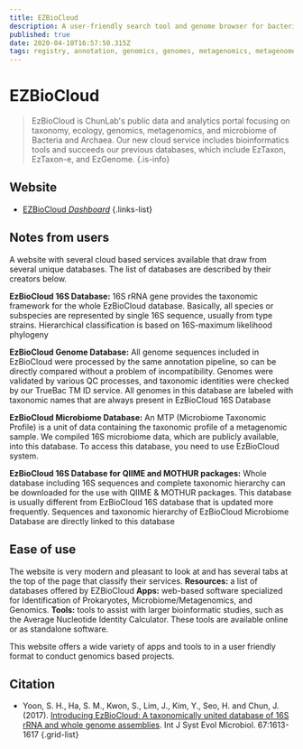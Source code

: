 ```yaml
---
title: EZBioCloud
description: A user-friendly search tool and genome browser for bacteria.
published: true
date: 2020-04-10T16:57:50.315Z
tags: registry, annotation, genomics, genomes, metagenomics, metagenomes, taxonomy, sequence analysis, genes, 16s rrna, rdna, genome browser, microbiome, taxonomic profiling, phyolgeny
---
```


# EZBioCloud

> EzBioCloud is ChunLab's public data and analytics portal focusing on taxonomy, ecology, genomics, metagenomics, and microbiome of Bacteria and Archaea. Our new cloud service includes bioinformatics tools and succeeds our previous databases, which include EzTaxon, EzTaxon-e, and EzGenome. 
{.is-info}

## Website

- [EZBioCloud *Dashboard*](https://www.ezbiocloud.net/dashboard)
{.links-list}

## Notes from users 
A website with several cloud based services available that draw from several unique databases. The list of databases are described by their creators below.

**EzBioCloud 16S Database:** 16S rRNA gene provides the taxonomic framework for the whole EzBioCloud database. Basically, all species or subspecies are represented by single 16S sequence, usually from type strains. Hierarchical classification is based on 16S-maximum likelihood phylogeny

**EzBioCloud Genome Database:** All genome sequences included in EzBioCloud were processed by the same annotation pipeline, so can be directly compared without a problem of incompatibility. Genomes were validated by various QC processes, and taxonomic identities were checked by our TrueBac TM ID service. All genomes in this database are labeled with taxonomic names that are always present in EzBioCloud 16S Database

**EzBioCloud Microbiome Database:** An MTP (Microbiome Taxonomic Profile) is a unit of data containing the taxonomic profile of a metagenomic sample. We compiled 16S microbiome data, which are publicly available, into this database. To access this database, you need to use EzBioCloud system.

**EzBioCloud 16S Database for QIIME and MOTHUR packages:** Whole database including 16S sequences and complete taxonomic hierarchy can be downloaded for the use with QIIME & MOTHUR packages. This database is usually different from EzBioCloud 16S database that is updated more frequently. Sequences and taxonomic hierarchy of EzBioCloud Microbiome Database are directly linked to this database

## Ease of use 
The website is very modern and pleasant to look at and has several tabs at the top of the page that classify their services.
**Resources:** a list of databases offered by EZBioCloud
**Apps:** web-based software specialized for Identification of Prokaryotes, Microbiome/Metagenomics, and Genomics.
**Tools:** tools to assist with larger bioinformatic studies, such as the Average Nucleotide Identity Calculator. These tools are available online or as standalone software.

This website offers a wide variety of apps and tools to in a user friendly format to conduct genomics based projects. 

## Citation

- Yoon, S. H., Ha, S. M., Kwon, S., Lim, J., Kim, Y., Seo, H. and Chun, J. (2017). [Introducing EzBioCloud: A taxonomically united database of 16S rRNA and whole genome assemblies](http://www.ncbi.nlm.nih.gov/pubmed/28005526). Int J Syst Evol Microbiol. 67:1613-1617
{.grid-list}